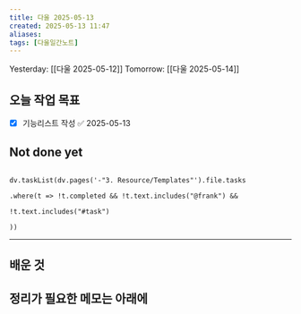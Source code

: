 ```yaml
---
title: 다울 2025-05-13
created: 2025-05-13 11:47
aliases: 
tags: [다울일간노트]
---
```



Yesterday: [[다울 2025-05-12]] 
Tomorrow: [[다울 2025-05-14]] 


## 오늘 작업 목표
- [x] 기능리스트 작성 ✅ 2025-05-13






## Not done yet

```dataviewjs

dv.taskList(dv.pages('-"3. Resource/Templates"').file.tasks

.where(t => !t.completed && !t.text.includes("@frank") &&

!t.text.includes("#task")

))

```

---

## 배운 것




## 정리가 필요한 메모는 아래에



